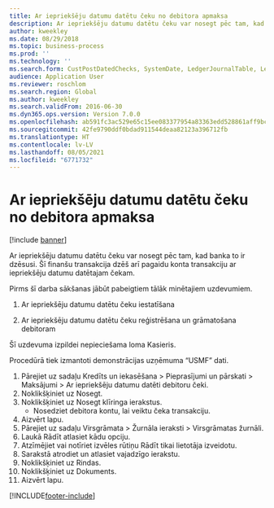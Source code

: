 ```yaml
---
title: Ar iepriekšēju datumu datētu čeku no debitora apmaksa
description: Ar iepriekšēju datumu datētu čeku var nosegt pēc tam, kad banka to ir dzēsusi.
author: kweekley
ms.date: 08/29/2018
ms.topic: business-process
ms.prod: ''
ms.technology: ''
ms.search.form: CustPostDatedChecks, SystemDate, LedgerJournalTable, LedgerJournalTransDaily, LedgerTransVoucher
audience: Application User
ms.reviewer: roschlom
ms.search.region: Global
ms.author: kweekley
ms.search.validFrom: 2016-06-30
ms.dyn365.ops.version: Version 7.0.0
ms.openlocfilehash: ab591fc3ac529e65c15ee083377954a83363edd528861aff9bc449bfc10c7735
ms.sourcegitcommit: 42fe9790ddf0bdad911544deaa82123a396712fb
ms.translationtype: HT
ms.contentlocale: lv-LV
ms.lasthandoff: 08/05/2021
ms.locfileid: "6771732"
---
```

# <a name="settle-a-postdated-check-from-a-customer"></a>Ar iepriekšēju datumu datētu čeku no debitora apmaksa

[!include [banner](../../includes/banner.md)]

Ar iepriekšēju datumu datētu čeku var nosegt pēc tam, kad banka to ir dzēsusi. Šī finanšu transakcija dzēš arī pagaidu konta transakciju ar iepriekšēju datumu datētajam čekam. 

Pirms šī darba sākšanas jābūt pabeigtiem tālāk minētajiem uzdevumiem.

1) Ar iepriekšēju datumu datētu čeku iestatīšana

2) Ar iepriekšēju datumu datētu čeku reģistrēšana un grāmatošana debitoram 



Šī uzdevuma izpildei nepieciešama loma Kasieris.



Procedūrā tiek izmantoti demonstrācijas uzņēmuma “USMF” dati.

1. Pārejiet uz sadaļu Kredīts un iekasēšana > Pieprasījumi un pārskati > Maksājumi > Ar iepriekšēju datumu datēti debitoru čeki.
2. Noklikšķiniet uz Nosegt.
3. Noklikšķiniet uz Nosegt klīringa ierakstus.
    * Nosedziet debitora kontu, lai veiktu čeka transakciju.  
4. Aizvērt lapu.
5. Pārejiet uz sadaļu Virsgrāmata > Žurnāla ieraksti > Virsgrāmatas žurnāli.
6. Laukā Rādīt atlasiet kādu opciju.
7. Atzīmējiet vai notīriet izvēles rūtiņu Rādīt tikai lietotāja izveidotu.
8. Sarakstā atrodiet un atlasiet vajadzīgo ierakstu.
9. Noklikšķiniet uz Rindas.
10. Noklikšķiniet uz Dokuments.
11. Aizvērt lapu.



[!INCLUDE[footer-include](../../../includes/footer-banner.md)]
